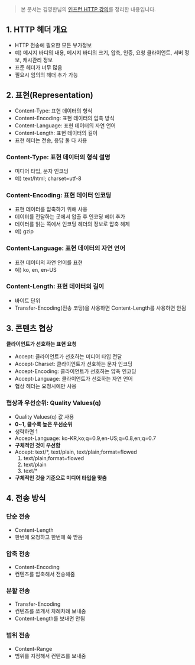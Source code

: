 
> 본 문서는 김영한님의 [인프런 HTTP 강의](https://www.inflearn.com/course/http-%EC%9B%B9-%EB%84%A4%ED%8A%B8%EC%9B%8C%ED%81%AC/)를 정리한 내용입니다.

## 1. HTTP 헤더 개요

- HTTP 전송에 필요한 모든 부가정보
- 예) 메시지 바디의 내용, 메시지 바디의 크기, 압축, 인증, 요청 클라이언트, 서버 정보, 캐시관리 정보
- 표준 헤더가 너무 많음
- 필요시 임의의 헤더 추가 가능

## 2. 표현(Representation)

- Content-Type: 표현 데이터의 형식
- Content-Encoding: 표현 데이터의 압축 방식
- Content-Language: 표현 데이터의 자연 언어
- Content-Length: 표현 데이터의 길이
- 표현 헤더는 전송, 응답 둘 다 사용

### Content-Type: 표현 데이터의 형식 설명

- 미디어 타입, 문자 인코딩
- 예) text/html; charset=utf-8

### Content-Encoding: 표현 데이터 인코딩

- 표현 데이터를 압축하기 위해 사용
- 데이터를 전달하는 곳에서 압출 후 인코딩 헤더 추가
- 데이터를 읽는 쪽에서 인코딩 헤더의 정보로 압축 해제
- 예) gzip

### Content-Language: 표현 데이터의 자연 언어

- 표현 데이터의 자연 언어를 표현
- 예) ko, en, en-US

### Content-Length: 표현 데이터의 길이

- 바이트 단위
- Transfer-Encoding(전송 코딩)을 사용하면 Content-Length를 사용하면 안됨

## 3. 콘텐츠 협상

**클라이언트가 선호하는 표현 요청**

- Accept: 클라이언트가 선호하는 미디어 타입 전달
- Accept-Charset: 클라이언트가 선호하는 문자 인코딩
- Accept-Encoding: 클라이언트가 선호하는 압축 인코딩
- Accept-Language: 클라이언트가 선호하는 자연 언어
- 협상 헤더는 요청시에만 사용

### 협상과 우선순위: Quality Values(q)

- Quality Values(q) 값 사용
- **0~1, 클수록 높은 우선순위**
- 생략하면 1
- Accept-Language: ko-KR,ko;q=0.9,en-US;q=0.8,en;q=0.7
- **구체적인 것이 우선함**
- Accept: text/*, text/plain, text/plain;format=flowed
    1. text/plain;format=flowed
    2. text/plain
    3. text/*
- **구체적인 것을 기준으로 미디어 타입을 맞춤**

## 4. 전송 방식

### 단순 전송

- Content-Length
- 한번에 요청하고 한번에 쭉 받음

### 압축 전송

- Content-Encoding
- 컨텐츠를 압축해서 전송해줌

### 분할 전송

- Transfer-Encoding
- 컨텐츠를 쪼개서 차례차례 보내줌
- Content-Length를 보내면 안됨

### 범위 전송

- Content-Range
- 범위를 지정해서 컨텐츠를 보내줌